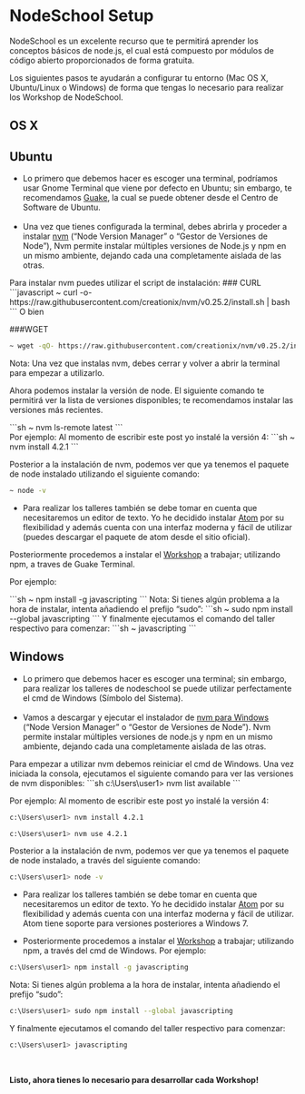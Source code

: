 # NodeSchool Setup

NodeSchool es un excelente recurso que te permitirá aprender los conceptos básicos de node.js, el cual está compuesto
por módulos de código abierto proporcionados de forma gratuita.



Los siguientes pasos te ayudarán a configurar tu entorno (Mac OS X, Ubuntu/Linux o Windows) de forma que tengas lo
necesario para realizar los Workshop de NodeSchool.



<h2>OS X</h2>

<h2>Ubuntu</h2>

<ul>
	<li>Lo primero que debemos hacer es escoger una terminal, podríamos usar Gnome Terminal que viene por defecto en
		Ubuntu; sin embargo, te recomendamos <a href="http://guake.org/">Guake</a>, la cual se puede obtener desde el Centro
		de Software de Ubuntu.
	</li>
	<br>
	<li>Una vez que tienes configurada la terminal, debes abrirla y proceder a instalar <a
		href="https://github.com/creationix/nvm">nvm</a> (“Node Version Manager” o “Gestor de Versiones de Node”), Nvm
		permite instalar múltiples versiones de Node.js y npm en un mismo ambiente, dejando cada una completamente aislada
		de las otras.
	</li>
</ul>
Para instalar nvm puedes utilizar el script de instalación:
### CURL
```javascript
~ curl -o- https://raw.githubusercontent.com/creationix/nvm/v0.25.2/install.sh | bash
```
O bien

###WGET
```sh
~ wget -qO- https://raw.githubusercontent.com/creationix/nvm/v0.25.2/install.sh | bash
```
Nota: Una vez que instalas nvm, debes cerrar y volver a abrir la terminal para empezar a utilizarlo.
<p>Ahora podemos instalar la versión de node. El siguiente comando te permitirá ver la lista de versiones
disponibles; te recomendamos instalar las versiones más recientes.</p>
```sh
~ nvm ls-remote latest
```
<br>
Por ejemplo: Al momento de escribir este post yo instalé la versión 4:
```sh
~ nvm install 4.2.1
```

Posterior a la instalación de nvm, podemos ver que ya tenemos el paquete de node instalado utilizando el siguiente
comando:

```sh
~ node -v
```
* Para realizar los talleres también se debe tomar en cuenta que necesitaremos un editor de texto. Yo he decidido
instalar <a href="https://atom.io/">Atom</a> por su flexibilidad y además cuenta con una interfaz moderna y fácil de
utilizar (puedes descargar el paquete de atom desde el sitio oficial).

Posteriormente procedemos a instalar el <a href="http://nodeschool.io/">Workshop</a> a trabajar; utilizando npm, a
traves de Guake Terminal.
<p>Por ejemplo:</p>
```sh
~ npm install -g javascripting
```
Nota: Si tienes algún problema a la hora de instalar, intenta añadiendo el prefijo “sudo”:
```sh
~ sudo npm install --global javascripting
```
Y finalmente ejecutamos el comando del taller respectivo para comenzar:
```sh
~ javascripting
```
</ul>

<h2>Windows</h2>
<ul>
	<li>Lo primero que debemos hacer es escoger una terminal; sin embargo, para realizar los talleres de nodeschool se
		puede utilizar perfectamente el cmd de Windows (Símbolo del Sistema).
	</li>
	<br>
	<li>Vamos a descargar y ejecutar el instalador de <a href="https://github.com/coreybutler/nvm-windows">nvm para
		Windows</a> (“Node Version Manager” o “Gestor de Versiones de Node”).
		Nvm permite instalar múltiples versiones de node.js y npm en un mismo ambiente, dejando cada una completamente
		aislada de las otras.
	</li>
</ul>
Para empezar a utilizar nvm debemos reiniciar el cmd de Windows.
Una vez iniciada la consola, ejecutamos el siguiente comando para ver las versiones de nvm disponibles:
```sh
c:\Users\user1> nvm list available
```

Por ejemplo: Al momento de escribir este post yo instalé la versión 4:
```sh
c:\Users\user1> nvm install 4.2.1
```
```sh
c:\Users\user1> nvm use 4.2.1
```
Posterior a la instalación de nvm, podemos ver que ya tenemos el paquete de node instalado, a través del siguiente
comando:

```sh
c:\Users\user1> node -v
```
* Para realizar los talleres también se debe tomar en cuenta que necesitaremos un editor de texto. Yo he decidido
instalar <a href="https://atom.io/">Atom</a> por su flexibilidad y además cuenta con una interfaz moderna y fácil de
utilizar. Atom tiene soporte para versiones posteriores a Windows 7.

* Posteriormente procedemos a instalar el <a href="http://nodeschool.io/">Workshop</a> a trabajar; utilizando npm, a
través del cmd de Windows.
Por ejemplo:

```sh
c:\Users\user1> npm install -g javascripting
```
Nota: Si tienes algún problema a la hora de instalar, intenta añadiendo el prefijo “sudo”:

```sh
c:\Users\user1> sudo npm install --global javascripting
```
Y finalmente ejecutamos el comando del taller respectivo para comenzar:

```sh
c:\Users\user1> javascripting
```
</ul>
<br/>

<p><strong>Listo, ahora tienes lo necesario para desarrollar cada Workshop!</strong></p>
